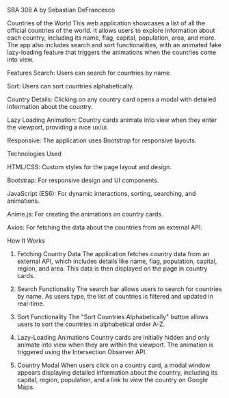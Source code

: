 SBA 308 A by Sebastian DeFrancesco

Countries of the World
This web application showcases a list of all the official countries of the world. It allows users to explore information about each country, including its name, flag, capital, population, area, and more. The app also includes search and sort functionalities, with an animated fake lazy-loading feature that triggers the animations when the countries come into view.

Features
Search: Users can search for countries by name.

Sort: Users can sort countries alphabetically.

Country Details: Clicking on any country card opens a modal with detailed information about the country.

Lazy Loading Animation: Country cards animate into view when they enter the viewport, providing a nice ux/ui.

Responsive: The application uses Bootstrap for responsive layouts.

Technologies Used

HTML/CSS: Custom styles for the page layout and design.

Bootstrap: For responsive design and UI components.

JavaScript (ES6): For dynamic interactions, sorting, searching, and animations.

Anime.js: For creating the animations on country cards.

Axios: For fetching the data about the countries from an external API.


How It Works
1. Fetching Country Data
The application fetches country data from an external API, which includes details like name, flag, population, capital, region, and area. This data is then displayed on the page in country cards.

2. Search Functionality
The search bar allows users to search for countries by name. As users type, the list of countries is filtered and updated in real-time.

3. Sort Functionality
The "Sort Countries Alphabetically" button allows users to sort the countries in alphabetical order A-Z.

4. Lazy-Loading Animations
Country cards are initially hidden and only animate into view when they are within the viewport. The animation is triggered using the Intersection Observer API.

5. Country Modal
When users click on a country card, a modal window appears displaying detailed information about the country, including its capital, region, population, and a link to view the country on Google Maps.
